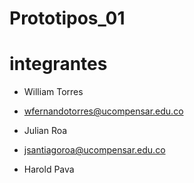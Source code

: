 # Prototipos_01

# integrantes

* William Torres 
* wfernandotorres@ucompensar.edu.co


*  Julian Roa
*   jsantiagoroa@ucompensar.edu.co


*   Harold Pava

 

